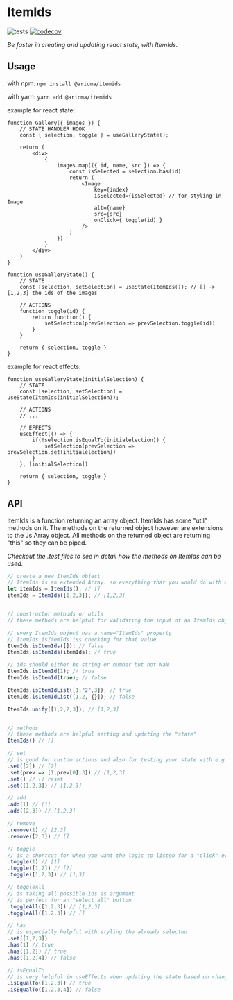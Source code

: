 # ItemIds

![tests](https://github.com/aricma/itemids/workflows/tests/badge.svg)
[![codecov](https://codecov.io/gh/aricma/itemids/branch/master/graph/badge.svg)](https://codecov.io/gh/aricma/itemids)

*Be faster in creating and updating react state, with ItemIds.*

## Usage

with npm:
``npm install @aricma/itemids``

with yarn:
``yarn add @aricma/itemids``


example for react state:
```JSX
function Gallery({ images }) {
    // STATE HANDLER HOOK
    const { selection, toggle } = useGalleryState();
    
    return (
        <div>
            {
                images.map(({ id, name, src }) => {
                    const isSelected = selection.has(id)
                    return (
                        <Image
                            key={index}
                            isSelected={isSelected} // for styling in Image
                            alt={name}
                            src={src}
                            onClick={ toggle(id) }
                        />
                    )
                })
            }
        </div>
    )
}

function useGalleryState() {
    // STATE
    const [selection, setSelection] = useState(ItemIds()); // [] -> [1,2,3] the ids of the images
    
    // ACTIONS
    function toggle(id) {
        return function() {
            setSelection(prevSelection => prevSelection.toggle(id))
        }
    }
    
    return { selection, toggle }
}
```

example for react effects:
```JSX
function useGalleryState(initialSelection) {
    // STATE
    const [selection, setSelection] = useState(ItemIds(initialSelection));

    // ACTIONS
    // ...
    
    // EFFECTS
    useEffect(() => {
        if(!selection.isEqualTo(initialelection)) {
            setSelection(prevSelection => prevSelection.set(initialelection))
        }
    }, [initialSelection])
    
    return { selection, toggle }
}
```


## API

ItemIds is a function returning an array object. ItemIds has some "util" methods on it. The methods on the returned 
object however are extensions to the Js Array object. 
All methods on the returned object are returning "this" so they can be piped.


*Checkout the .test files to see in detail how the methods on ItemIds can be used.*

```javascript
// create a new ItemIds object
// ItemIds is an extended Array. so everything that you would do with Arrays can be done with ItemIds
let itemIds = ItemIds(); // []
itemIds = ItemIds([1,2,3]); // [1,2,3]


// constructor methods or utils
// these methods are helpful for validating the input of an ItemIds object

// every ItemIds object has a name="ItemIds" property
// ItemIds.isItemIds iss checking for that value
ItemIds.isItemIds([]); // false
ItemIds.isItemIds(itemIds); // true

// ids should either be string or number but not NaN
ItemIds.isItemId(1); // true
ItemIds.isItemId(true); // false

ItemIds.isItemIdList([1,"2",3]); // true
ItemIds.isItemIdList([1,2, {}]); // false

ItemIds.unify([1,2,2,3]); // [1,2,3]


// methods
// these methods are helpful setting and updating the "state"
ItemIds() // []

// set
// is good for custom actions and also for testing your state with e.g. jest
.set([2]) // [2]
.set(prev => [1,prev[0],3]) // [1,2,3]
.set() // [] reset
.set([1,2,3]) // [1,2,3]

// add
.add(1) // [1]
.add([2,3]) // [1,2,3]

// remove
.remove(1) // [2,3]
.remove([2,3]) // []

// toggle
// is a shortcut for when you want the logic to listen for a "click" event 
.toggle(1) // [1]
.toggle([1,2]) // [2]
.toggle([1,2,3]) // [1,3]

// toggleAll
// is taking all possible ids as argument
// is perfect for an "select all" button 
.toggleAll([1,2,3]) // [1,2,3]
.toggleAll([1,2,3]) // []

// has
// is especially helpful with styling the already selected
.set([1,2,3])
.has(1) // true
.has([1,2]) // true
.has([1,2,4]) // false

// isEqualTo
// is very helpful in useEffects when updating the state based on changes from the outside
.isEqualTo([1,2,3]) // true
.isEqualTo([1,2,3,4]) // false
```
